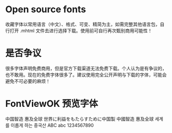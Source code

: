 # Open source fonts
收藏字体以常用语言（中文）、格式、可变、精简为主，如需完整其他语言包，自行打开 .mhtml 文件去进行选择下载。使用前可自行再次甄别商用可能性！

# 是否争议
很多字体声明免费商用，但是官方下载渠道无法免费下载。个人认为是有争议的，也不敢用。现在的免费字体很多了。建议使用完全公开声明与下载的字体，可能会避免不可必要的麻烦！

# FontViewOK 预览字体
中国智造 惠及全球 世界に利益をもたらすために中国製 中國智造 惠及全球 세계를 이롭게 하는 중국산 ABC abc 1234567890